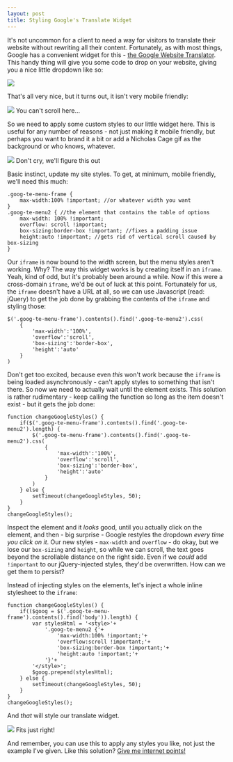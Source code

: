 ```yaml
---
layout: post
title: Styling Google's Translate Widget
---
```


It's not uncommon for a client to need a way for visitors to translate their website without rewriting all their content. Fortunately, as with most things, Google has a convenient widget for this - [the Google Website Translator](https://translate.google.com/manager/website/). This handy thing will give you some code to drop on your website, giving you a nice little dropdown like so:

<img src="{{ site.baseurl }}../build/images/6.3.15.translate.png">

That's all very nice, but it turns out, it isn't very mobile friendly:

<div class="caption-image">
	<img src="{{ site.baseurl }}../build/images/6.3.15.scroll.png">
	You can't scroll here...
</div>

So we need to apply some custom styles to our little widget here. This is useful for any number of reasons - not just making it mobile friendly, but perhaps you want to brand it a bit or add a Nicholas Cage gif as the background or who knows, whatever.

<div class="caption-image">
	<img src="http://www.placecage.com/gif/250/250">
	Don't cry, we'll figure this out
</div>

Basic instinct, update my site styles. To get, at minimum, mobile friendly, we'll need this much:

```
.goog-te-menu-frame {
    max-width:100% !important; //or whatever width you want
}
.goog-te-menu2 { //the element that contains the table of options
    max-width: 100% !important;
    overflow: scroll !important;
    box-sizing:border-box !important; //fixes a padding issue
    height:auto !important; //gets rid of vertical scroll caused by box-sizing
}
```

Our `iframe` is now bound to the width screen, but the menu styles aren't working. Why? The way this widget works is by creating itself in an `iframe`. Yeah, kind of odd, but it's probably been around a while. Now if this were a cross-domain `iframe`, we'd be out of luck at this point. Fortunately for us, the `iframe` doesn't have a URL at all, so we can use Javascript (read: jQuery) to get the job done by grabbing the contents of the `iframe` and styling those:

```
$('.goog-te-menu-frame').contents().find('.goog-te-menu2').css(
    {
        'max-width':'100%',
        'overflow':'scroll',
        'box-sizing':'border-box',
        'height':'auto'
    }
)
```

Don't get too excited, because even _this_ won't work because the `iframe` is being loaded asynchronously - can't apply styles to something that isn't there. So now we need to actually wait until the element exists. This solution is rather rudimentary - keep calling the function so long as the item doesn't exist - but it gets the job done:

```
function changeGoogleStyles() {
    if($('.goog-te-menu-frame').contents().find('.goog-te-menu2').length) {
        $('.goog-te-menu-frame').contents().find('.goog-te-menu2').css(
            {
                'max-width':'100%',
                'overflow':'scroll',
                'box-sizing':'border-box',
                'height':'auto'
            }
        )
    } else {
        setTimeout(changeGoogleStyles, 50);
    }
}
changeGoogleStyles();
```

Inspect the element and it _looks_ good, until you actually click on the element, and then - big surprise - Google restyles the dropdown _every time you click on it_. Our new styles - `max-width` and `overflow` - do okay, but we lose our `box-sizing` and `height`, so while we can scroll, the text goes beyond the scrollable distance on the right side. Even if we _could_ add `!important` to our jQuery-injected styles, they'd be overwritten. How can we get them to persist?

Instead of injecting styles on the elements, let's inject a whole inline stylesheet to the `iframe`:

```
function changeGoogleStyles() {
    if(($goog = $('.goog-te-menu-frame').contents().find('body')).length) {
        var stylesHtml = '<style>'+
            '.goog-te-menu2 {'+
                'max-width:100% !important;'+
                'overflow:scroll !important;'+
                'box-sizing:border-box !important;'+
                'height:auto !important;'+
            '}'+
        '</style>';
        $goog.prepend(stylesHtml);
    } else {
        setTimeout(changeGoogleStyles, 50);
    }
}
changeGoogleStyles();
```

And _that_ will style our translate widget.

<div class="caption-image">
	<img src="{{ site.baseurl }}../build/images/6.3.15.fixed.png">
	Fits just right!
</div>

And remember, you can use this to apply any styles you like, not just the example I've given. Like this solution? [Give me internet points!](http://stackoverflow.com/questions/28027360/how-can-i-modify-shorten-width-of-the-drop-down-google-translate-widget-on-my/30511663#30511663)